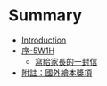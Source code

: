 # Summary

* [Introduction](README.md)
* [序-5W1H](序-5w1h.md)
    * [寫給家長的一封信](寫給家長的一封信.md)
* [附註：國外繪本獎項](附註：國外繪本獎項.md)

